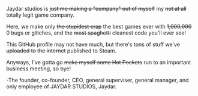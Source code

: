 Jaydar studios is ~~just me making a "company" out of myself~~ my ~~not at all~~ totally legit game company.

Here, we make only ~~the stupidest crap~~ the best games ever with ~~1,000,000~~ 0 bugs or glitches, and the ~~most spaghetti~~ cleanest code you'll ever see!

This GitHub profile may not have much, but there's tons of stuff we've ~~uploaded to the internet~~ published to Steam.

Anyways, I've gotta go ~~make myself some Hot Pockets~~ run to an important business meeting, so bye!

 -The founder, co-founder, CEO, general superviser, general manager, and only employee of JAYDAR STUDIOS, Jaydar.
